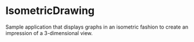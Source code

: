 # IsometricDrawing

Sample application that displays graphs in an isometric fashion to create an impression of a 3-dimensional view.
